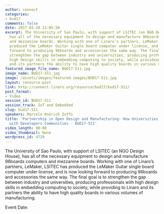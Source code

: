 ```yaml
---
author: connect
categories:
- bud17
comments: false
date: 2017-02-28 12:05:58
excerpt: The University of Sao Paulo, with support of LSITEC (an NGO Design House),
  has all of the necessary equipment to design and manufacture 96boards computers
  and mezzanine boards. Working with one of Linaro’s partners, LeMaker, LSITEC has
  produced the LeMaker Guitar single board computer under license, and is now looking
  forward to producing 96boards and accessories the same way. The final goal is to
  strengthen the gap between industry and universities, producing professionals with
  high design skills in embedding computing to society, while providing to Linaro
  and its partners the ability to have high quality boards in various volumes of manufacturing.
featured_image_file_name: BUD17-511.jpg
image_name: BUD17-511.jpg
image: /assets/images/featured-images/BUD17-511.jpg
layout: resource-post
link: http://connect.linaro.org/resource/bud17/bud17-511/
post_format:
- Video
session_id: BUD17-511
session_track: IoT and Embedded
slug: bud17-511
speakers: Marcelo Knörich Zuffo
title: 'Partnership in Open Design and Manufacturing: How Universities can Contribute
  with Developers Communities - BUD17-511'
video_length: 00:00
video_thumbnail: None
wordpress_id: 4729
---
```


The University of Sao Paulo, with support of LSITEC (an NGO Design House), has all of the necessary equipment to design and manufacture 96boards computers and mezzanine boards. Working with one of Linaro’s partners, LeMaker, LSITEC has produced the LeMaker Guitar single board computer under license, and is now looking forward to producing 96boards and accessories the same way. The final goal is to strengthen the gap between industry and universities, producing professionals with high design skills in embedding computing to society, while providing to Linaro and its partners the ability to have high quality boards in various volumes of manufacturing.

Event Date:
